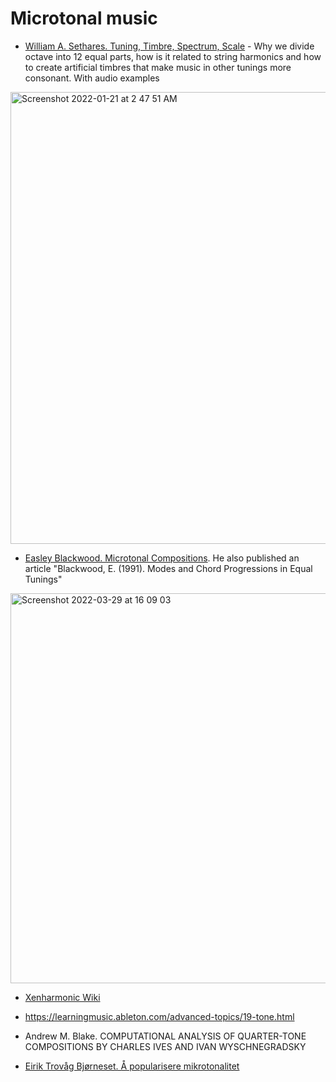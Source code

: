 Microtonal music
===

- [William A. Sethares. Tuning, Timbre, Spectrum, Scale](https://sethares.engr.wisc.edu/ttss.html) - Why we divide octave into 12 equal parts, how is it related to string harmonics and how to create artificial timbres that make music in other tunings more consonant. With audio examples

<img width="723" alt="Screenshot 2022-01-21 at 2 47 51 AM" src="https://user-images.githubusercontent.com/1491908/150440160-dbadacde-f65d-4cba-9f71-9cfd257eb908.png">

- [Easley Blackwood. Microtonal Compositions](https://www.youtube.com/watch?v=HbuFPpiJL1o). He also published an article "Blackwood, E. (1991). Modes and Chord Progressions in Equal Tunings"

<img width="624" alt="Screenshot 2022-03-29 at 16 09 03" src="https://user-images.githubusercontent.com/1491908/160588361-ad7e83ca-2aab-41ac-8647-c95a309be9e7.png">

- [Xenharmonic Wiki](https://en.xen.wiki/)

- https://learningmusic.ableton.com/advanced-topics/19-tone.html

- Andrew M. Blake. COMPUTATIONAL ANALYSIS OF QUARTER-TONE COMPOSITIONS BY CHARLES IVES AND IVAN WYSCHNEGRADSKY

- [Eirik Trovåg Bjørneset. Å popularisere mikrotonalitet](https://ntnuopen.ntnu.no/ntnu-xmlui/bitstream/handle/11250/3016082/no.ntnu:inspera:109865999:36898794.pdf?sequence=1)
